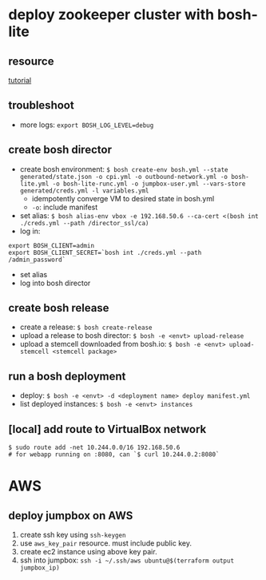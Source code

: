 # deploy zookeeper cluster with bosh-lite

## resource
[tutorial](http://bosh.io/docs/bosh-lite.html#deploy)

## troubleshoot
- more logs: `export BOSH_LOG_LEVEL=debug`

## create bosh director
- create bosh environment: `$ bosh create-env bosh.yml --state generated/state.json -o cpi.yml -o outbound-network.yml -o bosh-lite.yml -o bosh-lite-runc.yml -o jumpbox-user.yml --vars-store generated/creds.yml -l variables.yml`
   - idempotently converge VM to desired state in bosh.yml
   - `-o`: include manifest
- set alias: `$ bosh alias-env vbox -e 192.168.50.6 --ca-cert <(bosh int ./creds.yml --path /director_ssl/ca)`
- log in:
```
export BOSH_CLIENT=admin
export BOSH_CLIENT_SECRET=`bosh int ./creds.yml --path /admin_password`
```
- set alias
- log into bosh director

## create bosh release
- create a release: `$ bosh create-release`
- upload a release to bosh director: `$ bosh -e <envt> upload-release`
- upload a stemcell downloaded from bosh.io: `$ bosh -e <envt> upload-stemcell <stemcell package>`

## run a bosh deployment
- deploy: `$ bosh -e <envt> -d <deployment name> deploy manifest.yml`
- list deployed instances: `$ bosh -e <envt> instances`

## [local] add route to VirtualBox network
```
$ sudo route add -net 10.244.0.0/16 192.168.50.6
# for webapp running on :8080, can `$ curl 10.244.0.2:8080`
```

# AWS

## deploy jumpbox on AWS
1. create ssh key using `ssh-keygen`
1. use `aws_key_pair` resource. must include public key.
1. create ec2 instance using above key pair.
1. ssh into jumpbox: `ssh -i ~/.ssh/aws ubuntu@$(terraform output jumpbox_ip)`
